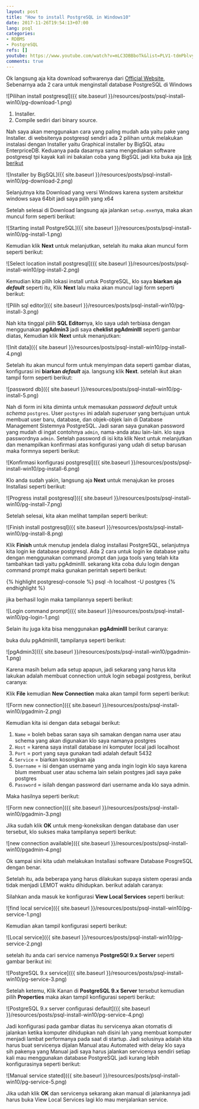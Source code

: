 ```yaml
---
layout: post
title: "How to install PostgreSQL in Windows10"
date: 2017-11-26T19:54:13+07:00
lang: psql
categories:
- RDBMS
- PostgreSQL
refs: []
youtube: https://www.youtube.com/watch?v=mLC3DBBboTk&list=PLV1-tdmPblvypZXSk2GC932nludT345xk&index=2
comments: true
---
```


Ok langsung aja kita download softwarenya dari [Official Website](https://www.postgresql.org/download/windows/), Sebenarnya ada 2 cara untuk menginstall database PostgreSQL di Windows

![Pilihan install postgresql]({{ site.baseurl }}/resources/posts/psql-install-win10/pg-download-1.png)

1. Installer.
2. Compile sediri dari binary source.

Nah saya akan menggunakan cara yang paling mudah ada yaitu pake yang Installer. di websitenya postgresql sendiri ada 2 pilihan untuk melakukan instalasi dengan Installer yaitu Graphical installer by BigSQL atau EnterpriceDB. Keduanya pada dasarnya sama mengediakan software postgresql tpi kayak kali ini bakalan coba yang BigSQL jadi kita buka aja [link berikut](https://www.openscg.com/bigsql/postgresql/installers.jsp/)

![Installer by BigSQL]({{ site.baseurl }}/resources/posts/psql-install-win10/pg-download-2.png)

Selanjutnya kita Download yang versi Windows karena system arsitektur windows saya 64bit jadi saya pilih yang x64

Setelah selesai di Download langsung aja jalankan `setup.exe`nya, maka akan muncul form seperti berikut:

![Starting install PostgreSQL]({{ site.baseurl }}/resources/posts/psql-install-win10/pg-install-1.png)

Kemudian klik **Next** untuk melanjutkan, setelah itu maka akan muncul form seperti berikut:

![Select location install postgresql]({{ site.baseurl }}/resources/posts/psql-install-win10/pg-install-2.png)

Kemudian kita pilih lokasi install untuk PostgreSQL, klo saya **biarkan aja _default_** seperti itu, Klik **Next** lalu maka akan muncul lagi form seperti berikut:

![Pilih sql editor]({{ site.baseurl }}/resources/posts/psql-install-win10/pg-install-3.png)

Nah kita tinggal pilih **SQL Editor**nya, klo saya udah terbiasa dengan menggunakan **pgAdmin3** jadi saya **cheklist pgAdminIII** seperti gambar diatas, Kemudian klik **Next** untuk menanjutkan:

![Init data]({{ site.baseurl }}/resources/posts/psql-install-win10/pg-install-4.png)

Setelah itu akan muncul form untuk menyimpan data seperti gambar diatas, konfigurasi ini **biarkan _default_** aja. langsung klik **Next**. setelah ikut akan tampil form seperti berikut:

![password db]({{ site.baseurl }}/resources/posts/psql-install-win10/pg-install-5.png)

Nah di form ini kita diminta untuk memasukan _password default_ untuk _schema_ `postgres`. User `postgres` ini adalah _superuser_ yang bertujuan untuk membuat user baru, database, dan objek-objek lain di Database Management Sistemnya PostgreSQL. Jadi saran saya gunakan password yang mudah di ingat contohnya `admin`, nama-anda atau lain-lain. klo saya passwordnya `admin`. Setelah password di isi kita klik Next untuk melanjutkan dan menampilkan konfirmasi atas konfigurasi yang udah di setup barusan maka formnya seperti berikut:

![Konfirmasi konfigurasi postgresql]({{ site.baseurl }}/resources/posts/psql-install-win10/pg-install-6.png)

Klo anda sudah yakin, langsung aja **Next** untuk menajukan ke proses Installasi seperti berikut:

![Progress install postgresql]({{ site.baseurl }}/resources/posts/psql-install-win10/pg-install-7.png)

Setelah selesai, kita akan melihat tampilan seperti berikut:

![Finish install postgresql]({{ site.baseurl }}/resources/posts/psql-install-win10/pg-install-8.png)

Klik **Finish** untuk menutup jendela dialog installasi PostgreSQL, selanjutnya kita login ke database postgresql. Ada 2 cara untuk login ke database yaitu dengan menggunakan command prompt dan juga tools yang telah kita tambahkan tadi yaitu pgAdminIII. sekarang kita coba dulu login dengan command prompt maka gunakan perintah seperti berikut:

{% highlight postgresql-console %} psql -h localhost -U postgres {% endhighlight %}

jika berhasil login maka tampilannya seperti berikut:

![Login command prompt]({{ site.baseurl }}/resources/posts/psql-install-win10/pg-login-1.png)

Selain itu juga kita bisa menggunakan **pgAdminIII** berikut caranya:

buka dulu pgAdminIII, tampilanya seperti berikut:

![pgAdmin3]({{ site.baseurl }}/resources/posts/psql-install-win10/pgadmin-1.png)

Karena masih belum ada setup apapun, jadi sekarang yang harus kita lakukan adalah membuat connection untuk login sebagai postgress, berikut caranya:

Klik **File** kemudian **New Connection** maka akan tampil form seperti berikut:

![Form new connection]({{ site.baseurl }}/resources/posts/psql-install-win10/pgadmin-2.png)

Kemudian kita isi dengan data sebagai berikut:

1. `Name` = boleh bebas saran saya sih samakan dengan nama user atau schema yang akan digunakan klo saya namanya postgres
2. `Host` = karena saya install database ini komputer local jadi localhost
3. `Port` = port yang saya gunakan tadi adalah default 5432
4. `Service` = biarkan kosongkan aja
5. `Username` = isi dengan username yang anda ingin login klo saya karena blum membuat user atau schema lain selain postgres jadi saya pake postgres
6. `Password` = isilah dengan password dari username anda klo saya admin.

Maka hasilnya seperti berikut:

![Form new connection]({{ site.baseurl }}/resources/posts/psql-install-win10/pgadmin-3.png)

Jika sudah klik **OK** untuk meng-koneksikan dengan database dan user tersebut, klo sukses maka tampilanya seperti berikut:

![new connection available]({{ site.baseurl }}/resources/posts/psql-install-win10/pgadmin-4.png)

Ok sampai sini kita udah melakukan Installasi software Database PosgreSQL dengan benar.

Setelah itu, ada beberapa yang harus dilakukan supaya sistem operasi anda tidak menjadi LEMOT waktu dihidupkan. berikut adalah caranya:

Silahkan anda masuk ke konfigurasi **View Local Services** seperti berikut:

![find local service]({{ site.baseurl }}/resources/posts/psql-install-win10/pg-service-1.png)

Kemudian akan tampil konfigurasi seperti berikut:

![Local service]({{ site.baseurl }}/resources/posts/psql-install-win10/pg-service-2.png)

setelah itu anda cari service namenya **PostgreSQl 9.x Server** seperti gambar berikut ini:

![PostgreSQL 9.x service]({{ site.baseurl }}/resources/posts/psql-install-win10/pg-service-3.png)

Setelah ketemu, Klik Kanan di **PostgreSQL 9.x Server** tersebut kemudian pilih **Properties** maka akan tampil konfigurasi seperti berikut:

![PostgreSQL 9.x server configurasi default]({{ site.baseurl }}/resources/posts/psql-install-win10/pg-service-4.png)

Jadi konfigurasi pada gambar diatas itu servicenya akan otomatis di jalankan ketika komputer dihidupkan nah disini lah yang membuat komputer menjadi lambat performanya pada saat di startup. Jadi solusinya adalah kita harus buat servicenya dijalan Manual atau Automated with delay klo saya sih pakenya yang Manual jadi saya harus jalankan servicenya sendiri setiap kali mau menggunakan database PostgreSQL jadi kurang lebih konfigurasinya seperti berikut:

![Manual service stated]({{ site.baseurl }}/resources/posts/psql-install-win10/pg-service-5.png)

Jika udah klik **OK** dan servicenya sekarang akan manual di jalankannya jadi harus buka View Local Services lagi klo mau menjalankan service.